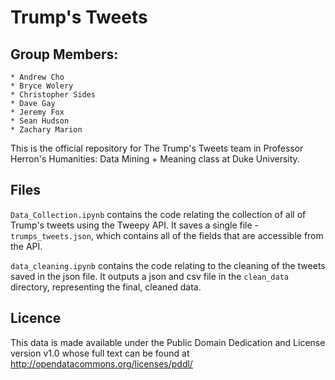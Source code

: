 # Trump's Tweets
## Group Members: 
    * Andrew Cho
    * Bryce Wolery
    * Christopher Sides
    * Dave Gay
    * Jeremy Fox
    * Sean Hudson
    * Zachary Marion

This is the official repository for The Trump's Tweets team in Professor Herron's Humanities: Data Mining + Meaning class at Duke University.

## Files

`Data_Collection.ipynb` contains the code relating the collection of all of Trump's tweets using the Tweepy API. It saves a single file - `trumps_tweets.json`, which contains all of the fields that are accessible from the API.

`data_cleaning.ipynb` contains the code relating to the cleaning of the tweets saved in the json file. It outputs a json and csv file in the `clean_data` directory, representing the final, cleaned data.

## Licence

This data is made available under the Public Domain Dedication and License version v1.0 whose full text can be found at http://opendatacommons.org/licenses/pddl/
